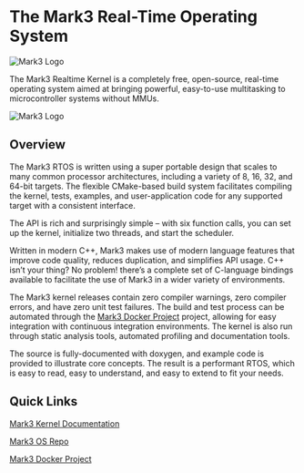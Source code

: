 # The Mark3 Real-Time Operating System

![Mark3 Logo](https://github.com/moslevin/Mark3/raw/master/mark3_small.png "Mark3 Real Time Operating System")

The Mark3 Realtime Kernel is a completely free, open-source, real-time operating system aimed at bringing powerful, easy-to-use multitasking to microcontroller systems without MMUs.

![Mark3 Logo](https://github.com/moslevin/Mark3/raw/master/banner2.png "Features")

## Overview

The Mark3 RTOS is written using a super portable design that scales to many common processor architectures, including a variety of 8, 16, 32, and 64-bit targets. The flexible CMake-based build system facilitates compiling the kernel, tests, examples, and user-application code for any supported target with a consistent interface.

The API is rich and surprisingly simple – with six function calls, you can set up the kernel, initialize two threads, and start the scheduler.

Written in modern C++, Mark3 makes use of modern language features that improve code quality, reduces duplication, and simplifies API usage. C++ isn’t your thing? No problem! there’s a complete set of C-language bindings available to facilitate the use of Mark3 in a wider variety of environments.

The Mark3 kernel releases contain zero compiler warnings, zero compiler errors, and have zero unit test failures. The build and test process can be automated through the [Mark3 Docker Project](https://github.com/moslevin/mark3-docker) project, allowing for easy integration with continuous integration environments. The kernel is also run through static analysis tools, automated profiling and documentation tools.

The source is fully-documented with doxygen, and example code is provided to illustrate core concepts. The result is a performant RTOS, which is easy to read, easy to understand, and easy to extend to fit your needs.

## Quick Links

[Mark3 Kernel Documentation](https://moslevin.github.io/mark3-doc/)

[Mark3 OS Repo](https://github.com/moslevin/mark3-repo)

[Mark3 Docker Project](https://github.com/moslevin/mark3-docker)

